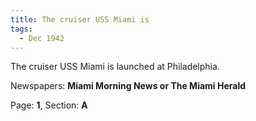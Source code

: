 ```yaml
---  
title: The cruiser USS Miami is  
tags:  
  - Dec 1942  
---  
```

  
The cruiser USS Miami is launched at Philadelphia.  
  
Newspapers: **Miami Morning News or The Miami Herald**  
  
Page: **1**, Section: **A** 
